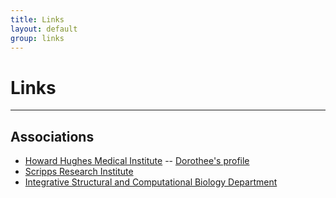 ```yaml
---
title: Links
layout: default
group: links
---
```


# Links
---

## Associations
* [Howard Hughes Medical Institute](https://hhmi.org) -- [Dorothee's profile](https://www.hhmi.org/scientists/dorothee-kern)
* [Scripps Research Institute](https://scripps.edu)
* [Integrative Structural and Computational Biology Department](https://www.scripps.edu/science-and-medicine/research-departments/integrative-structural-and-computational-biology/)
